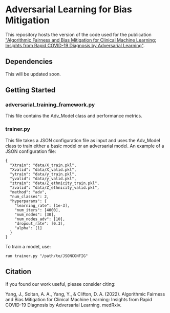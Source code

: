 # Adversarial Learning for Bias Mitigation

This repository hosts the version of the code used for the publication ["Algorithmic Fairness and Bias Mitigation for Clinical Machine Learning: Insights from Rapid COVID-19 Diagnosis by Adversarial Learning"](https://www.medrxiv.org/content/10.1101/2022.01.13.22268948v1).

## Dependencies

This will be updated soon.

## Getting Started

### adversarial_training_framework.py

This file contains the Adv_Model class and performance metrics.

### trainer.py

This file takes a JSON configuration file as input and uses the Adv_Model class to train either a basic model or an adversarial model. An example of a JSON configuration file:

```
{
  "Xtrain": "data/X_train.pkl",
  "Xvalid": "data/X_valid.pkl",
  "ytrain": "data/y_train.pkl",
  "yvalid": "data/y_valid.pkl",
  "ztrain": "data/Z_ethnicity_train.pkl",
  "zvalid": "data/Z_ethnicity_valid.pkl",
  "method": "adv",
  "num_classes": 2,
  "hyperparams": {
    "learning_rate": [1e-3],
    "num_iters": [4000],
    "num_nodes": [30],
    "num_nodes_adv": [10],
    "dropout_rate": [0.3],
    "alpha": [1]
  }
}
```
To train a model, use:
```
run trainer.py "/path/to/JSONCONFIG"
```

## Citation

If you found our work useful, please consider citing:

Yang, J., Soltan, A. A., Yang, Y., & Clifton, D. A. (2022). Algorithmic Fairness and Bias Mitigation for Clinical Machine Learning: Insights from Rapid COVID-19 Diagnosis by Adversarial Learning. medRxiv.
